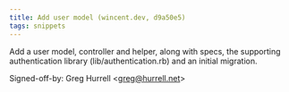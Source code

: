 ```yaml
---
title: Add user model (wincent.dev, d9a50e5)
tags: snippets
---
```


Add a user model, controller and helper, along with specs, the supporting authentication library (lib/authentication.rb) and an initial migration.

Signed-off-by: Greg Hurrell &lt;greg@hurrell.net&gt;
